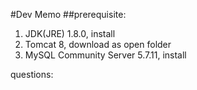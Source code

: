 #Dev Memo
##prerequisite:

1. JDK(JRE) 1.8.0, install
2. Tomcat 8, download as open folder
3. MySQL Community Server 5.7.11, install

questions:
 